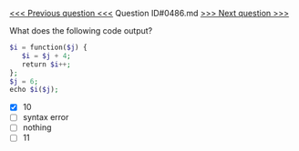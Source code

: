 [<<< Previous question <<<](0485.md)  Question ID#0486.md  [>>> Next question >>>](0487.md) 

What does the following code output?
```php
$i = function($j) {
   $i = $j + 4;
   return $i++;
};
$j = 6;
echo $i($j);
```

- [x] 10
- [ ] syntax error
- [ ] nothing
- [ ] 11
